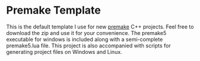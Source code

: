 # Premake Template

This is the default template I use for new [premake](https://github.com/premake/premake-core) C++ projects. Feel free to download the zip and use it for your convenience. The premake5 executable for windows is included along with a semi-complete premake5.lua file. This project is also accompanied with scripts for generating project files on Windows and Linux.

